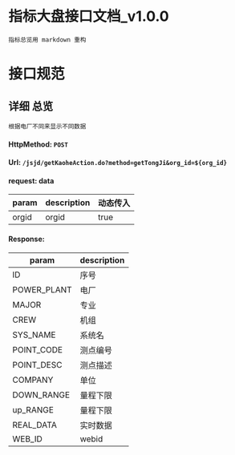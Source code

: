 # 指标大盘接口文档_v1.0.0

    指标总览用 markdown 重构 
    
# 接口规范

## 详细 总览 
    根据电厂不同来显示不同数据
> 
#### HttpMethod: `POST`
#### Url: `/jsjd/getKaoheAction.do?method=getTongJi&org_id=${org_id}`
#### request: data
param      | description        | 动态传入
-----------|--------------------|---------
orgid      | orgid              | true
#### Response:      
param      | description
-----------|---------------
ID           | 序号
POWER_PLANT  | 电厂  
MAJOR        | 专业
CREW         | 机组
SYS_NAME     | 系统名
POINT_CODE   | 测点编号
POINT_DESC   | 测点描述
COMPANY      | 单位
DOWN_RANGE   | 量程下限
up_RANGE     | 量程下限
REAL_DATA    | 实时数据
WEB_ID       | webid


